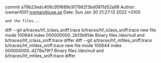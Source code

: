 commit a79b23edc408c95f689c917982f3bd0811d52a98
Author: iceman1001 <iceman@iuse.se>
Date:   Sun Jan 30 21:27:13 2022 +0100

    and the files...

diff --git a/traces/hf_iclass_sniff.trace b/traces/hf_iclass_sniff.trace
new file mode 100644
index 000000000..2b13b91de
Binary files /dev/null and b/traces/hf_iclass_sniff.trace differ
diff --git a/traces/hf_mfdes_sniff.trace b/traces/hf_mfdes_sniff.trace
new file mode 100644
index 000000000..d278a79f7
Binary files /dev/null and b/traces/hf_mfdes_sniff.trace differ

